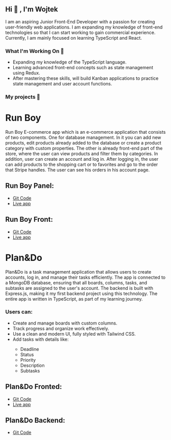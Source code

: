## Hi 👋 , I'm Wojtek
I am an aspiring Junior Front-End Developer with a passion for creating user-friendly web applications. I am expanding my knowledge of front-end technologies so that I can start working to gain commercial experience. Currently, I am mainly focused on learning TypeScript and React. 

### What I'm Working On 🌱
- Expanding my knowledge of the TypeScript language.
- Learning advanced front-end concepts such as state management using Redux.
- After mastering these skills, will build Kanban applications to practice state management and user account functions.

### My projects 🎯
<h1>Run Boy</h1>
Run Boy E-commerce app which is an e-commerce application that consists of two components. One for database management. In it you can add new products, edit products already added to the database or create a product category with custom properties.  The other is already front-end part of the store, where the user can view products and filter them by categories. In addition, user can create an account and log in. After logging in, the user can add products to the shopping cart or to favorites and go to the order that Stripe handles. The user can see his orders in his account page.

<h2>Run Boy Panel:</h2>
<ul>
    <li><a href='https://github.com/WojtekJ98/Run-Boy-Panel'>Git Code</a></li>
    <li><a href='https://run-boy-panel.vercel.app'>Live app</a>
</li>
</ul>
<h2>Run Boy Front:</h2>
<ul>
    <li><a href='https://github.com/WojtekJ98/Run-Boy-Front'>Git Code</a></li>
    <li><a href='https://run-boy-front.vercel.app'>Live app</a></li>
</ul>

<h1>Plan&Do</h1>
Plan&Do is a task management application that allows users to create accounts, log in, and manage their tasks efficiently. The app is connected to a MongoDB database, ensuring that all boards, columns, tasks, and subtasks are assigned to the user's account. The backend is built with Express.js, making it my first backend project using this technology. The entire app is written in TypeScript, as part of my learning journey.

<h3>Users can:</h3>
<ul>
    <li>Create and manage boards with custom columns.</li>
    <li>Track progress and organize work effectively.</li>
    <li>Use a clean and modern UI, fully styled with Tailwind CSS.</li>
    <li>Add tasks with details like:</li>
    <ul><li>Deadline</li> <li>Status</li> <li>Priority</li> <li>Description</li> <li>Subtasks</li></ul>
    
</ul>

<h2>Plan&Do Fronted:</h2>
<ul>
    <li><a href='https://github.com/WojtekJ98/Front-end-PlanAndDo'>Git Code</a></li>
    <li><a href='https://plan-and-do-kappa.vercel.app/'>Live app</a>
</li>
</ul>
<h2>Plan&Do Backend:</h2>
<ul>
    <li><a href='https://github.com/WojtekJ98/Back-end-PlanAndDo'>Git Code</a></li>
</ul>















<!--     - <a href='https://github.com/WojtekJ98/Run-Boy-Front'>Git Code</a>
    - <a href='https://run-boy-front.vercel.app'>Live app</a> -->

<!--
**WojtekJ98/WojtekJ98** is a ✨ _special_ ✨ repository because its `README.md` (this file) appears on your GitHub profile.

Here are some ideas to get you started:

- 🔭 I’m currently working on ...
- 🌱 I’m currently learning ...
- 👯 I’m looking to collaborate on ...
- 🤔 I’m looking for help with ...
- 💬 Ask me about ...
- 📫 How to reach me: ...
- 😄 Pronouns: ...
- ⚡ Fun fact: ...
-->
